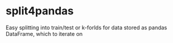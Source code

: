 # split4pandas
Easy splitting into train/test or k-forlds for data stored as pandas DataFrame, which to iterate on
